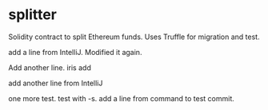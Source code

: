 # splitter
Solidity contract to split Ethereum funds. 
Uses Truffle for migration and test. 

add a line from IntelliJ. Modified it again.

Add another line.
iris add

add another line from IntelliJ

one more test. test with -s.
add a line from command to test commit.
